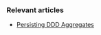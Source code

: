 ### Relevant articles

- [Persisting DDD Aggregates](https://www.baeldung.com/spring-persisting-ddd-aggregates)
